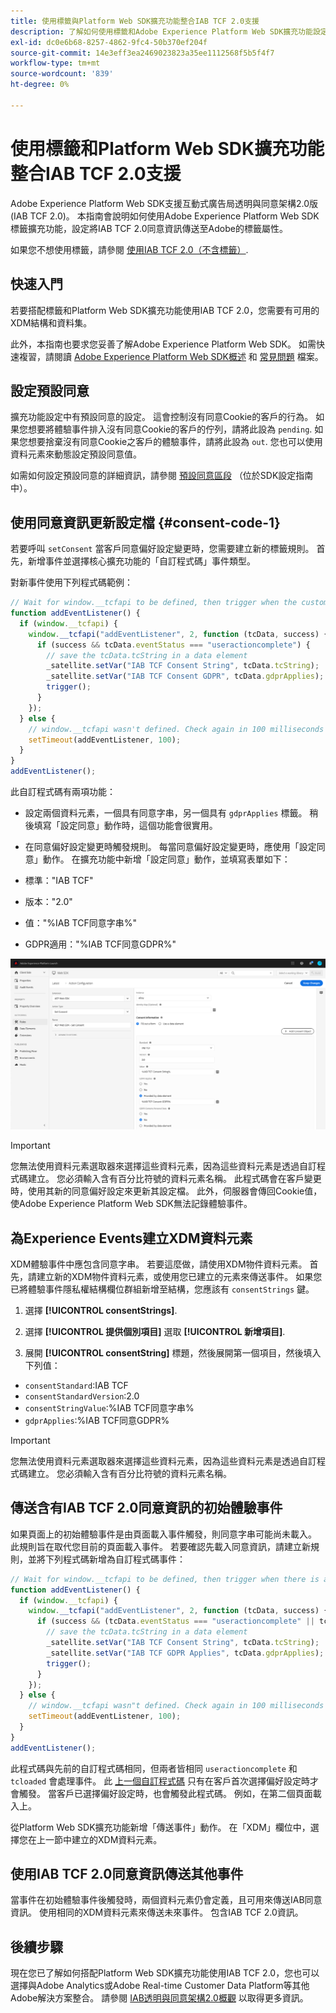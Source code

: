 ```yaml
---
title: 使用標籤與Platform Web SDK擴充功能整合IAB TCF 2.0支援
description: 了解如何使用標籤和Adobe Experience Platform Web SDK擴充功能設定IAB TCF 2.0同意。
exl-id: dc0e6b68-8257-4862-9fc4-50b370ef204f
source-git-commit: 14e3eff3ea2469023823a35ee1112568f5b5f4f7
workflow-type: tm+mt
source-wordcount: '839'
ht-degree: 0%

---
```


# 使用標籤和Platform Web SDK擴充功能整合IAB TCF 2.0支援

Adobe Experience Platform Web SDK支援互動式廣告局透明與同意架構2.0版(IAB TCF 2.0)。 本指南會說明如何使用Adobe Experience Platform Web SDK標籤擴充功能，設定將IAB TCF 2.0同意資訊傳送至Adobe的標籤屬性。

如果您不想使用標籤，請參閱 [使用IAB TCF 2.0（不含標籤）](./without-launch.md).

## 快速入門

若要搭配標籤和Platform Web SDK擴充功能使用IAB TCF 2.0，您需要有可用的XDM結構和資料集。

此外，本指南也要求您妥善了解Adobe Experience Platform Web SDK。 如需快速複習，請閱讀 [Adobe Experience Platform Web SDK概述](../../home.md) 和 [常見問題](../../web-sdk-faq.md) 檔案。

## 設定預設同意

擴充功能設定中有預設同意的設定。 這會控制沒有同意Cookie的客戶的行為。 如果您想要將體驗事件排入沒有同意Cookie的客戶的佇列，請將此設為 `pending`. 如果您想要捨棄沒有同意Cookie之客戶的體驗事件，請將此設為 `out`. 您也可以使用資料元素來動態設定預設同意值。

如需如何設定預設同意的詳細資訊，請參閱 [預設同意區段](../../fundamentals/configuring-the-sdk.md#default-consent) （位於SDK設定指南中）。

## 使用同意資訊更新設定檔 {#consent-code-1}

若要呼叫 `setConsent` 當客戶同意偏好設定變更時，您需要建立新的標籤規則。 首先，新增事件並選擇核心擴充功能的「自訂程式碼」事件類型。

對新事件使用下列程式碼範例：

```javascript
// Wait for window.__tcfapi to be defined, then trigger when the customer has completed their consent and preferences.
function addEventListener() {
  if (window.__tcfapi) {
    window.__tcfapi("addEventListener", 2, function (tcData, success) {
      if (success && tcData.eventStatus === "useractioncomplete") {
        // save the tcData.tcString in a data element
        _satellite.setVar("IAB TCF Consent String", tcData.tcString);
        _satellite.setVar("IAB TCF Consent GDPR", tcData.gdprApplies);
        trigger();
      }
    });
  } else {
    // window.__tcfapi wasn't defined. Check again in 100 milliseconds
    setTimeout(addEventListener, 100);
  }
}
addEventListener();
```

此自訂程式碼有兩項功能：

* 設定兩個資料元素，一個具有同意字串，另一個具有 `gdprApplies` 標籤。 稍後填寫「設定同意」動作時，這個功能會很實用。

* 在同意偏好設定變更時觸發規則。 每當同意偏好設定變更時，應使用「設定同意」動作。 在擴充功能中新增「設定同意」動作，並填寫表單如下：

* 標準：&quot;IAB TCF&quot;
* 版本：&quot;2.0&quot;
* 值：&quot;%IAB TCF同意字串%&quot;
* GDPR適用：&quot;%IAB TCF同意GDPR%&quot;

![IAB設定同意動作](../../assets/consent/iab-tcf/with-launch/iab-action.png)

>[!IMPORTANT]
>
>您無法使用資料元素選取器來選擇這些資料元素，因為這些資料元素是透過自訂程式碼建立。 您必須輸入含有百分比符號的資料元素名稱。 此程式碼會在客戶變更時，使用其新的同意偏好設定來更新其設定檔。 此外，伺服器會傳回Cookie值，使Adobe Experience Platform Web SDK無法記錄體驗事件。

## 為Experience Events建立XDM資料元素

XDM體驗事件中應包含同意字串。 若要這麼做，請使用XDM物件資料元素。 首先，請建立新的XDM物件資料元素，或使用您已建立的元素來傳送事件。 如果您已將體驗事件隱私權結構欄位群組新增至結構，您應該有 `consentStrings` 鍵。

1. 選擇 **[!UICONTROL consentStrings]**.

1. 選擇 **[!UICONTROL 提供個別項目]** 選取 **[!UICONTROL 新增項目]**.

1. 展開 **[!UICONTROL consentString]** 標題，然後展開第一個項目，然後填入下列值：

* `consentStandard`:IAB TCF
* `consentStandardVersion`:2.0
* `consentStringValue`:%IAB TCF同意字串%
* `gdprApplies`:%IAB TCF同意GDPR%

>[!IMPORTANT]
>
>您無法使用資料元素選取器來選擇這些資料元素，因為這些資料元素是透過自訂程式碼建立。 您必須輸入含有百分比符號的資料元素名稱。

## 傳送含有IAB TCF 2.0同意資訊的初始體驗事件

如果頁面上的初始體驗事件是由頁面載入事件觸發，則同意字串可能尚未載入。 此規則旨在取代您目前的頁面載入事件。 若要確認先載入同意資訊，請建立新規則，並將下列程式碼新增為自訂程式碼事件：

```javascript
// Wait for window.__tcfapi to be defined, then trigger when there is a consent string
function addEventListener() {
  if (window.__tcfapi) {
    window.__tcfapi("addEventListener", 2, function (tcData, success) {
      if (success && (tcData.eventStatus === "useractioncomplete" || tcData.eventStatus === "tcloaded")) {
        // save the tcData.tcString in a data element
        _satellite.setVar("IAB TCF Consent String", tcData.tcString);
        _satellite.setVar("IAB TCF GDPR Applies", tcData.gdprApplies);
        trigger();
      }
    });
  } else {
    // window.__tcfapi wasn"t defined. Check again in 100 milliseconds
    setTimeout(addEventListener, 100);
  }
}
addEventListener();
```

此程式碼與先前的自訂程式碼相同，但兩者皆相同 `useractioncomplete` 和 `tcloaded` 會處理事件。 此 [上一個自訂程式碼](#consent-code-1) 只有在客戶首次選擇偏好設定時才會觸發。 當客戶已選擇偏好設定時，也會觸發此程式碼。 例如，在第二個頁面載入上。

從Platform Web SDK擴充功能新增「傳送事件」動作。 在「XDM」欄位中，選擇您在上一節中建立的XDM資料元素。

## 使用IAB TCF 2.0同意資訊傳送其他事件

當事件在初始體驗事件後觸發時，兩個資料元素仍會定義，且可用來傳送IAB同意資訊。 使用相同的XDM資料元素來傳送未來事件。 包含IAB TCF 2.0資訊。

## 後續步驟

現在您已了解如何搭配Platform Web SDK擴充功能使用IAB TCF 2.0，您也可以選擇與Adobe Analytics或Adobe Real-time Customer Data Platform等其他Adobe解決方案整合。 請參閱 [IAB透明與同意架構2.0概觀](./overview.md) 以取得更多資訊。

